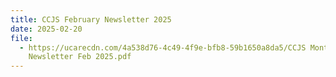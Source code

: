 ```yaml
---
title: CCJS February Newsletter 2025
date: 2025-02-20
file:
  - https://ucarecdn.com/4a538d76-4c49-4f9e-bfb8-59b1650a8da5/CCJS Monthly
    Newsletter Feb 2025.pdf
---
```

